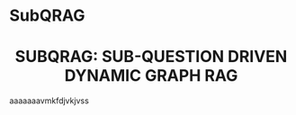 # SubQRAG
<h1 align="center">SUBQRAG: SUB-QUESTION DRIVEN DYNAMIC GRAPH RAG</h1>


aaaaaaavmkfdjvkjvss
